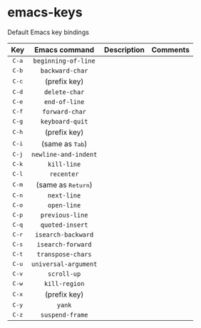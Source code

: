 # emacs-keys

Default Emacs key bindings

| Key            | Emacs command               | Description        | Comments |
|:--------------:|:---------------------------:|:------------------:|:--------:|
| <kbd>C-a</kbd> | `beginning-of-line`         |                    |          |
| <kbd>C-b</kbd> | `backward-char`             |                    |          |
| <kbd>C-c</kbd> | (prefix key)                |                    |          |
| <kbd>C-d</kbd> | `delete-char`               |                    |          |
| <kbd>C-e</kbd> | `end-of-line`               |                    |          |
| <kbd>C-f</kbd> | `forward-char`              |                    |          |
| <kbd>C-g</kbd> | `keyboard-quit`             |                    |          |
| <kbd>C-h</kbd> | (prefix key)                |                    |          |
| <kbd>C-i</kbd> | (same as <kbd>Tab</kbd>)    |                    |          |
| <kbd>C-j</kbd> | `newline-and-indent`        |                    |          |
| <kbd>C-k</kbd> | `kill-line`                 |                    |          |
| <kbd>C-l</kbd> | `recenter`                  |                    |          |
| <kbd>C-m</kbd> | (same as <kbd>Return</kbd>) |                    |          |
| <kbd>C-n</kbd> | `next-line`                 |                    |          |
| <kbd>C-o</kbd> | `open-line`                 |                    |          |
| <kbd>C-p</kbd> | `previous-line`             |                    |          |
| <kbd>C-q</kbd> | `quoted-insert`             |                    |          |
| <kbd>C-r</kbd> | `isearch-backward`          |                    |          |
| <kbd>C-s</kbd> | `isearch-forward`           |                    |          |
| <kbd>C-t</kbd> | `transpose-chars`           |                    |          |
| <kbd>C-u</kbd> | `universal-argument`        |                    |          |
| <kbd>C-v</kbd> | `scroll-up`                 |                    |          |
| <kbd>C-w</kbd> | `kill-region`               |                    |          |
| <kbd>C-x</kbd> | (prefix key)                |                    |          |
| <kbd>C-y</kbd> | `yank`                      |                    |          |
| <kbd>C-z</kbd> | `suspend-frame`             |                    |          |
